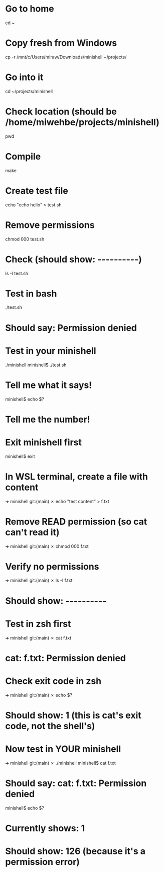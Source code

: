# Go to home
cd ~

# Copy fresh from Windows
cp -r /mnt/c/Users/miraw/Downloads/minishell ~/projects/

# Go into it
cd ~/projects/minishell

# Check location (should be /home/miwehbe/projects/minishell)
pwd

# Compile
make

# Create test file
echo "echo hello" > test.sh

# Remove permissions
chmod 000 test.sh

# Check (should show: ----------)
ls -l test.sh

# Test in bash
./test.sh
# Should say: Permission denied

# Test in your minishell
./minishell
minishell$ ./test.sh
# Tell me what it says!

minishell$ echo $?
# Tell me the number!




# Exit minishell first
minishell$ exit

# In WSL terminal, create a file with content
➜  minishell git:(main) ✗ echo "test content" > f.txt

# Remove READ permission (so cat can't read it)
➜  minishell git:(main) ✗ chmod 000 f.txt

# Verify no permissions
➜  minishell git:(main) ✗ ls -l f.txt
# Should show: ----------

# Test in zsh first
➜  minishell git:(main) ✗ cat f.txt
# cat: f.txt: Permission denied

# Check exit code in zsh
➜  minishell git:(main) ✗ echo $?
# Should show: 1 (this is cat's exit code, not the shell's)

# Now test in YOUR minishell
➜  minishell git:(main) ✗ ./minishell
minishell$ cat f.txt
# Should say: cat: f.txt: Permission denied

minishell$ echo $?
# Currently shows: 1
# Should show: 126 (because it's a permission error)